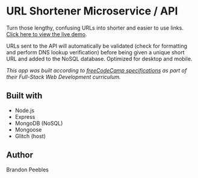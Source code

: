 # URL Shortener Microservice / API
Turn those lengthy, confusing URLs into shorter and easier to use links. [Click here to view the live demo](https://url-bsp.glitch.me).

URLs sent to the API will automatically be validated (check for formatting and perform DNS lookup verification) before being given a unique short URL and added to the NoSQL database. Optimized for desktop and mobile. 

_This app was built according to [freeCodeCamp specifications](https://www.freecodecamp.org/learn/apis-and-microservices/apis-and-microservices-projects/url-shortener-microservice) as part of their Full-Stack Web Development curriculum._

## Built with
* Node.js
* Express
* MongoDB (NoSQL)
* Mongoose
* Glitch (host)

## Author
Brandon Peebles

